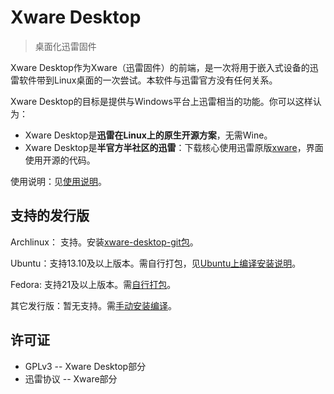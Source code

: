 Xware Desktop
=============
> 桌面化迅雷固件

Xware Desktop作为Xware（迅雷固件）的前端，是一次将用于嵌入式设备的迅雷软件带到Linux桌面的一次尝试。本软件与迅雷官方没有任何关系。

Xware Desktop的目标是提供与Windows平台上迅雷相当的功能。你可以这样认为：
  - Xware Desktop是**迅雷在Linux上的原生开源方案**，无需Wine。
  - Xware Desktop是**半官方半社区的迅雷**：下载核心使用迅雷原版[xware]，界面使用开源的代码。

使用说明：见[使用说明]。

支持的发行版
------------

Archlinux： 支持。安装[xware-desktop-git包]。

Ubuntu：支持13.10及以上版本。需自行打包，见[Ubuntu上编译安装说明]。

Fedora: 支持21及以上版本。需[自行打包]。

其它发行版：暂无支持。需[手动安装编译]。


许可证
------

* GPLv3 -- Xware Desktop部分
* 迅雷协议 -- Xware部分

[xware]:http://luyou.xunlei.com/forum-51-1.html
[xware-desktop-git包]:https://aur.archlinux.org/packages/xware-desktop-git/
[使用说明]:https://github.com/Xinkai/XwareDesktop/wiki/使用说明
[自行打包]:https://github.com/Xinkai/XwareDesktop/wiki/发行版支持情况
[手动安装编译]:https://github.com/Xinkai/XwareDesktop/wiki/手动安装编译
[Ubuntu上编译安装说明]:https://github.com/Xinkai/XwareDesktop/wiki/Ubuntu上编译安装说明